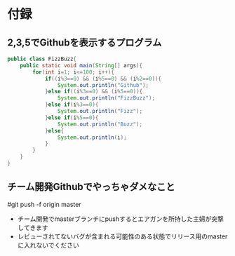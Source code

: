 # 付録

## 2,3,5でGithubを表示するプログラム

```java
public class FizzBuzz{
    public static void main(String[] args){
        for(int i=1; i<=100; i++){
            if((i%3==0) && (i%5==0) && (i%2==0)){
                System.out.println("Github");
            }else if((i%3==0) && (i%5==0)){
                System.out.println("FizzBuzz");
            }else if(i%3==0){
                System.out.println("Fizz");
            }else if(i%5==0){
                System.out.println("Buzz");
            }else{
                System.out.println(i);
            }
        }
    }
}
```

## チーム開発Githubでやっちゃダメなこと
#git push -f origin master
* チーム開発でmasterブランチにpushするとエアガンを所持した主婦が突撃してきます
* レビューされてないバグが含まれる可能性のある状態でリリース用のmasterに入れないでください


